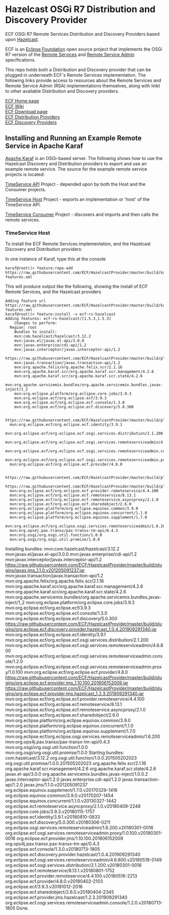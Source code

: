 # Hazelcast OSGi R7 Distribution and Discovery Provider

ECF OSGi R7 Remote Services Distribution and Discovery Providers based upon [Hazelcast](http://www.hazelcast.com).

ECF is an [Eclipse Foundation](http://www.eclipse.org) open source project that implements the OSGi R7 version of the [Remote Services](https://osgi.org/specification/osgi.cmpn/7.0.0/service.remoteservices.html) and [Remote Service Admin](https://osgi.org/specification/osgi.cmpn/7.0.0/service.remoteserviceadmin.html) specifications. 

This repo holds both a Distribution and Discovery provider that can be plugged in underneath ECF's Remote Services implementation.  The following links provide access to resources about the Remote Services and Remote Service Admin (RSA) implementations themselves, along with linkt to other available Distribution and Discovery providers.

[ECF Home page](http://www.eclipse.org/ecf)<br>
[ECF Wiki](https://wiki.eclipse.org/ECF)<br>
[ECF Download page](http://www.eclipse.org/ecf/downloads.php)<br>
[ECF Distribution Providers](https://wiki.eclipse.org/Distribution_Providers)<br>
[ECF Discovery Providers](https://wiki.eclipse.org/Discovery_Providers) 

## Installing and Running an Example Remote Service in Apache Karaf

[Apache Karaf](http://karaf.apache.org) is an OSGi-based server.   The following shows how to use the Hazelcast Discovery and Distribution providers to export and use an example remote service.   The source for the example remote service projects is located:

[TimeService API](https://git.eclipse.org/c/ecf/org.eclipse.ecf.git/tree/examples/bundles/com.mycorp.examples.timeservice.async) Project - depended upon by both the Host and the Consumer projects.  

[TimeService Host](https://git.eclipse.org/c/ecf/org.eclipse.ecf.git/tree/examples/bundles/com.mycorp.examples.timeservice.host) Project - exports an implementation or 'host' of the TimeService API.

[TimeService Consumer](https://git.eclipse.org/c/ecf/org.eclipse.ecf.git/tree/examples/bundles/com.mycorp.examples.timeservice.consumer.ds.async) Project - discovers and imports and then calls the remote services.

### TimeService Host

To install the ECF Remote Services implementation, and the Hazelcast Discovery and Distribution providers:

In one instance of Karaf, type this at the console

    karaf@root()> feature:repo-add https://raw.githubusercontent.com/ECF/HazelcastProvider/master/build/karaf-features.xml
    
This will produce output like the following, showing the install of ECF Remote Services, and the Hazelcast providers

    Adding feature url https://raw.githubusercontent.com/ECF/HazelcastProvider/master/build/karaf-features.xml
    karaf@root()> feature:install -v ecf-rs-hazelcast
    Adding features: ecf-rs-hazelcast/[1.5.3,1.5.3]
        Changes to perform:
      Region: root
        Bundles to install:
        mvn:com.hazelcast/hazelcast/3.12.2
        mvn:javax.el/javax.el-api/3.0.0
        mvn:javax.enterprise/cdi-api/1.2
        mvn:javax.interceptor/javax.interceptor-api/1.2
        https://raw.githubusercontent.com/ECF/HazelcastProvider/master/build/plugins/javax.jms_1.1.0.v201205091237.jar
        mvn:javax.transaction/javax.transaction-api/1.2
        mvn:org.apache.felix/org.apache.felix.scr/2.1.16
        mvn:org.apache.karaf.scr/org.apache.karaf.scr.management/4.2.6
        mvn:org.apache.karaf.scr/org.apache.karaf.scr.state/4.2.6
        mvn:org.apache.servicemix.bundles/org.apache.servicemix.bundles.javax-inject/1_2
        mvn:org.eclipse.platform/org.eclipse.core.jobs/3.9.3
        mvn:org.eclipse.ecf/org.eclipse.ecf/3.9.3
        mvn:org.eclipse.ecf/org.eclipse.ecf.console/1.3.0
        mvn:org.eclipse.ecf/org.eclipse.ecf.discovery/5.0.300
                                             
                                                 https://raw.githubusercontent.com/ECF/HazelcastProvider/master/build/plugins/org.eclipse.ecf.discovery.provider.hazelcast_1.0.4.201909291340.jar
      mvn:org.eclipse.ecf/org.eclipse.ecf.identity/3.9.1
      mvn:org.eclipse.ecf/org.eclipse.ecf.osgi.services.distribution/2.1.200
      mvn:org.eclipse.ecf/org.eclipse.ecf.osgi.services.remoteserviceadmin/4.6.800
      mvn:org.eclipse.ecf/org.eclipse.ecf.osgi.services.remoteserviceadmin.console/1.2.0
      mvn:org.eclipse.ecf/org.eclipse.ecf.osgi.services.remoteserviceadmin.proxy/1.0.100
      mvn:org.eclipse.ecf/org.eclipse.ecf.provider/4.8.0
      
          https://raw.githubusercontent.com/ECF/HazelcastProvider/master/build/plugins/org.eclipse.ecf.provider.jms_1.10.100.201806152009.jar
           https://raw.githubusercontent.com/ECF/HazelcastProvider/master/build/plugins/org.eclipse.ecf.provider.jms.hazelcast_1.2.3.201909291340.jar
      mvn:org.eclipse.ecf/org.eclipse.ecf.provider.remoteservice/4.4.100
      mvn:org.eclipse.ecf/org.eclipse.ecf.remoteservice/8.13.1
      mvn:org.eclipse.ecf/org.eclipse.ecf.remoteservice.asyncproxy/2.1.0
      mvn:org.eclipse.ecf/org.eclipse.ecf.sharedobject/2.6.0
      mvn:org.eclipse.platform/org.eclipse.equinox.common/3.9.0
      mvn:org.eclipse.platform/org.eclipse.equinox.concurrent/1.1.0
      mvn:org.eclipse.platform/org.eclipse.equinox.supplement/1.7.0
      mvn:org.eclipse.ecf/org.eclipse.osgi.services.remoteserviceadmin/1.6.200
      mvn:org.ops4j.pax.transx/pax-transx-tm-api/0.4.3
      mvn:org.osgi/org.osgi.util.function/1.0.0
      mvn:org.osgi/org.osgi.util.promise/1.0.0
Installing bundles:
  mvn:com.hazelcast/hazelcast/3.12.2
  mvn:javax.el/javax.el-api/3.0.0
  mvn:javax.enterprise/cdi-api/1.2
  mvn:javax.interceptor/javax.interceptor-api/1.2
  https://raw.githubusercontent.com/ECF/HazelcastProvider/master/build/plugins/javax.jms_1.1.0.v201205091237.jar
  mvn:javax.transaction/javax.transaction-api/1.2
  mvn:org.apache.felix/org.apache.felix.scr/2.1.16
  mvn:org.apache.karaf.scr/org.apache.karaf.scr.management/4.2.6
  mvn:org.apache.karaf.scr/org.apache.karaf.scr.state/4.2.6
  mvn:org.apache.servicemix.bundles/org.apache.servicemix.bundles.javax-inject/1_2
  mvn:org.eclipse.platform/org.eclipse.core.jobs/3.9.3
  mvn:org.eclipse.ecf/org.eclipse.ecf/3.9.3
  mvn:org.eclipse.ecf/org.eclipse.ecf.console/1.3.0
  mvn:org.eclipse.ecf/org.eclipse.ecf.discovery/5.0.300
  https://raw.githubusercontent.com/ECF/HazelcastProvider/master/build/plugins/org.eclipse.ecf.discovery.provider.hazelcast_1.0.4.201909291340.jar
  mvn:org.eclipse.ecf/org.eclipse.ecf.identity/3.9.1
  mvn:org.eclipse.ecf/org.eclipse.ecf.osgi.services.distribution/2.1.200
  mvn:org.eclipse.ecf/org.eclipse.ecf.osgi.services.remoteserviceadmin/4.6.800
  mvn:org.eclipse.ecf/org.eclipse.ecf.osgi.services.remoteserviceadmin.console/1.2.0
  mvn:org.eclipse.ecf/org.eclipse.ecf.osgi.services.remoteserviceadmin.proxy/1.0.100
  mvn:org.eclipse.ecf/org.eclipse.ecf.provider/4.8.0
  https://raw.githubusercontent.com/ECF/HazelcastProvider/master/build/plugins/org.eclipse.ecf.provider.jms_1.10.100.201806152009.jar
  https://raw.githubusercontent.com/ECF/HazelcastProvider/master/build/plugins/org.eclipse.ecf.provider.jms.hazelcast_1.2.3.201909291340.jar
  mvn:org.eclipse.ecf/org.eclipse.ecf.provider.remoteservice/4.4.100
  mvn:org.eclipse.ecf/org.eclipse.ecf.remoteservice/8.13.1
  mvn:org.eclipse.ecf/org.eclipse.ecf.remoteservice.asyncproxy/2.1.0
  mvn:org.eclipse.ecf/org.eclipse.ecf.sharedobject/2.6.0
  mvn:org.eclipse.platform/org.eclipse.equinox.common/3.9.0
  mvn:org.eclipse.platform/org.eclipse.equinox.concurrent/1.1.0
  mvn:org.eclipse.platform/org.eclipse.equinox.supplement/1.7.0
  mvn:org.eclipse.ecf/org.eclipse.osgi.services.remoteserviceadmin/1.6.200
  mvn:org.ops4j.pax.transx/pax-transx-tm-api/0.4.3
  mvn:org.osgi/org.osgi.util.function/1.0.0
  mvn:org.osgi/org.osgi.util.promise/1.0.0
Starting bundles:
  com.hazelcast/3.12.2
  org.osgi.util.function/1.0.0.201505202023
  org.osgi.util.promise/1.0.0.201505202023
  org.apache.felix.scr/2.1.16
  org.apache.karaf.scr.management/4.2.6
  org.apache.karaf.scr.state/4.2.6
  javax.el-api/3.0.0
  org.apache.servicemix.bundles.javax-inject/1.0.0.2
  javax.interceptor-api/1.2.0
  javax.enterprise.cdi-api/1.2.0
  javax.transaction-api/1.2.0
  javax.jms/1.1.0.v201205091237
  org.eclipse.equinox.supplement/1.7.0.v20170329-1416
  org.eclipse.equinox.common/3.9.0.v20170207-1454
  org.eclipse.equinox.concurrent/1.1.0.v20130327-1442
  org.eclipse.ecf.remoteservice.asyncproxy/2.1.0.v20180409-2248
  org.eclipse.core.jobs/3.9.3.v20180115-1757
  org.eclipse.ecf.identity/3.9.1.v20180810-0833
  org.eclipse.ecf.discovery/5.0.300.v20180306-0211
  org.eclipse.osgi.services.remoteserviceadmin/1.6.200.v20180301-0016
  org.eclipse.ecf.osgi.services.remoteserviceadmin.proxy/1.0.100.v20180301-0016
  org.eclipse.ecf.provider.jms/1.10.100.201806152009
  org.ops4j.pax.transx.pax-transx-tm-api/0.4.3
  org.eclipse.ecf.console/1.3.0.v20180713-1805
  org.eclipse.ecf.discovery.provider.hazelcast/1.0.4.201909291340
  org.eclipse.ecf.osgi.services.remoteserviceadmin/4.6.800.v20180518-0149
  org.eclipse.ecf.osgi.services.distribution/2.1.200.v20180301-0016
  org.eclipse.ecf.remoteservice/8.13.1.v20180801-1752
  org.eclipse.ecf.provider.remoteservice/4.4.100.v20180516-2213
  org.eclipse.ecf.provider/4.8.0.v20180402-2103
  org.eclipse.ecf/3.9.3.v20181012-2016
  org.eclipse.ecf.sharedobject/2.6.0.v20180404-2345
  org.eclipse.ecf.provider.jms.hazelcast/1.2.3.201909291340
  org.eclipse.ecf.osgi.services.remoteserviceadmin.console/1.2.0.v20180713-1805
Done.





